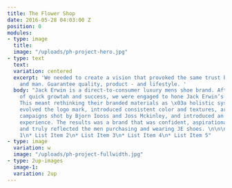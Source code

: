 ```yaml
---
title: The Flower Shop
date: 2016-05-28 04:03:00 Z
position: 0
modules:
- type: image
  title: 
  image: "/uploads/ph-project-hero.jpg"
- type: text
  text: 
  variation: centered
  excerpt: 'We needed to create a vision that provoked the same trust between cobbler
    and man. Guarantee quality, product - and lifestyle. '
  body: "Jack Erwin is a direct-to-consumer luxury mens shoe brand. After two years
    of quick growtah and success, we were engaged to hone Jack Erwin’s brand story.
    This meant rethinking their branded materials as \x03a holistic system. \n\nWe
    evolved the logo mark, introduced consistent color and textures, art directed
    campaigns shot by Bjorn Iooss and Joss Mckinley, and introduced an intuitive e-commerce
    experience. The results was a brand that was confident, aspirational, understated,
    and truly reflected the men purchasing and wearing JE shoes. \n\n\n* List Item
    1\n* List Item 2\n* List Item 3\n* List Item 4\n* List Item 5"
- type: image
  variation: w
  image: "/uploads/ph-project-fullwidth.jpg"
- type: 2up-images
  image-1: 
  variation: 2up
---
```


